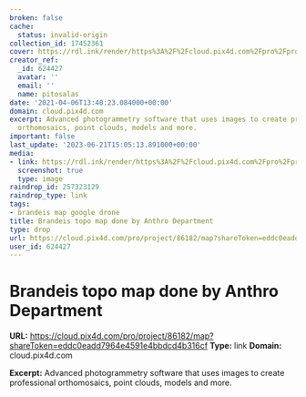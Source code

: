 ```yaml
---
broken: false
cache:
  status: invalid-origin
collection_id: 17452361
cover: https://rdl.ink/render/https%3A%2F%2Fcloud.pix4d.com%2Fpro%2Fproject%2F86182%2Fmap%3FshareToken%3Deddc0eadd7964e4591e4bbdcd4b316cf
creator_ref:
  _id: 624427
  avatar: ''
  email: ''
  name: pitosalas
date: '2021-04-06T13:40:23.084000+00:00'
domain: cloud.pix4d.com
excerpt: Advanced photogrammetry software that uses images to create professional
  orthomosaics, point clouds, models and more.
important: false
last_update: '2023-06-21T15:05:13.891000+00:00'
media:
- link: https://rdl.ink/render/https%3A%2F%2Fcloud.pix4d.com%2Fpro%2Fproject%2F86182%2Fmap%3FshareToken%3Deddc0eadd7964e4591e4bbdcd4b316cf
  screenshot: true
  type: image
raindrop_id: 257323129
raindrop_type: link
tags:
- brandeis map google drone
title: Brandeis topo map done by Anthro Department
type: drop
url: https://cloud.pix4d.com/pro/project/86182/map?shareToken=eddc0eadd7964e4591e4bbdcd4b316cf
user_id: 624427
---
```


# Brandeis topo map done by Anthro Department

**URL:** https://cloud.pix4d.com/pro/project/86182/map?shareToken=eddc0eadd7964e4591e4bbdcd4b316cf
**Type:** link
**Domain:** cloud.pix4d.com

**Excerpt:** Advanced photogrammetry software that uses images to create professional orthomosaics, point clouds, models and more.
